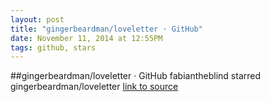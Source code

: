 ```yaml
---
layout: post
title: "gingerbeardman/loveletter · GitHub"
date: November 11, 2014 at 12:55PM
tags: github, stars
---
```

##gingerbeardman/loveletter · GitHub
fabiantheblind starred gingerbeardman/loveletter
[link to source](http://ift.tt/1u5zk1c) 
